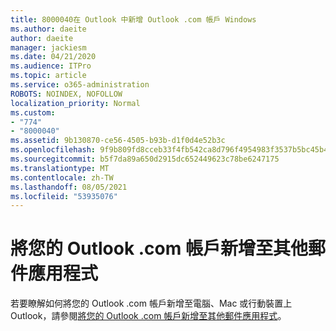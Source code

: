 ```yaml
---
title: 8000040在 Outlook 中新增 Outlook .com 帳戶 Windows
ms.author: daeite
author: daeite
manager: jackiesm
ms.date: 04/21/2020
ms.audience: ITPro
ms.topic: article
ms.service: o365-administration
ROBOTS: NOINDEX, NOFOLLOW
localization_priority: Normal
ms.custom:
- "774"
- "8000040"
ms.assetid: 9b130870-ce56-4505-b93b-d1f0d4e52b3c
ms.openlocfilehash: 9f9b809fd8cceb33f4fb542ca8d796f4954983f3537b5bc45b47a68b96f999b6
ms.sourcegitcommit: b5f7da89a650d2915dc652449623c78be6247175
ms.translationtype: MT
ms.contentlocale: zh-TW
ms.lasthandoff: 08/05/2021
ms.locfileid: "53935076"
---
```

# <a name="add-your-outlookcom-account-to-another-mail-app"></a>將您的 Outlook .com 帳戶新增至其他郵件應用程式

若要瞭解如何將您的 Outlook .com 帳戶新增至電腦、Mac 或行動裝置上 Outlook，請參閱[將您的 Outlook .com 帳戶新增至其他郵件應用程式](https://support.office.com/article/73f3b178-0009-41ae-aab1-87b80fa94970?wt.mc_id=Office_Outlook_com_Alchemy)。
  